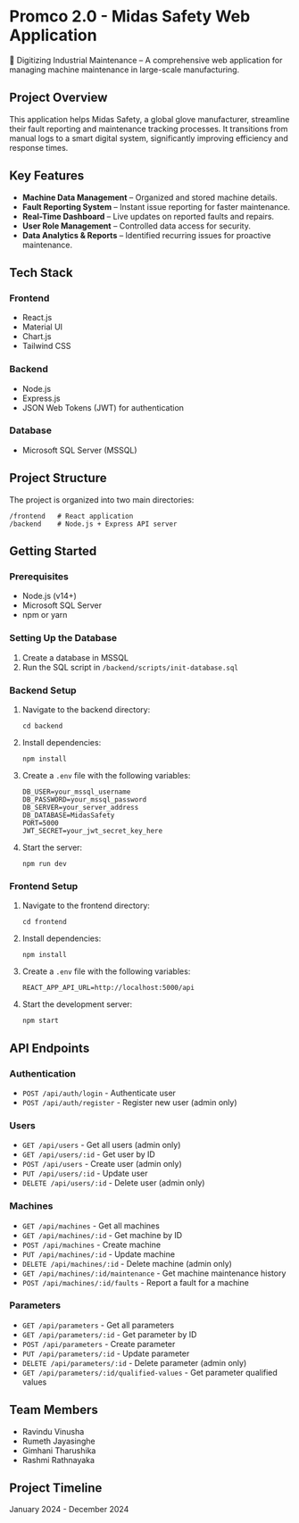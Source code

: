 # Promco 2.0 - Midas Safety Web Application

🚀 Digitizing Industrial Maintenance – A comprehensive web application for managing machine maintenance in large-scale manufacturing.

## Project Overview

This application helps Midas Safety, a global glove manufacturer, streamline their fault reporting and maintenance tracking processes. It transitions from manual logs to a smart digital system, significantly improving efficiency and response times.

## Key Features

- **Machine Data Management** – Organized and stored machine details.
- **Fault Reporting System** – Instant issue reporting for faster maintenance.
- **Real-Time Dashboard** – Live updates on reported faults and repairs.
- **User Role Management** – Controlled data access for security.
- **Data Analytics & Reports** – Identified recurring issues for proactive maintenance.

## Tech Stack

### Frontend
- React.js
- Material UI
- Chart.js
- Tailwind CSS

### Backend
- Node.js
- Express.js
- JSON Web Tokens (JWT) for authentication

### Database
- Microsoft SQL Server (MSSQL)

## Project Structure

The project is organized into two main directories:

```
/frontend   # React application
/backend    # Node.js + Express API server
```

## Getting Started

### Prerequisites

- Node.js (v14+)
- Microsoft SQL Server
- npm or yarn

### Setting Up the Database

1. Create a database in MSSQL
2. Run the SQL script in `/backend/scripts/init-database.sql`

### Backend Setup

1. Navigate to the backend directory:
   ```
   cd backend
   ```

2. Install dependencies:
   ```
   npm install
   ```

3. Create a `.env` file with the following variables:
   ```
   DB_USER=your_mssql_username
   DB_PASSWORD=your_mssql_password
   DB_SERVER=your_server_address
   DB_DATABASE=MidasSafety
   PORT=5000
   JWT_SECRET=your_jwt_secret_key_here
   ```

4. Start the server:
   ```
   npm run dev
   ```

### Frontend Setup

1. Navigate to the frontend directory:
   ```
   cd frontend
   ```

2. Install dependencies:
   ```
   npm install
   ```

3. Create a `.env` file with the following variables:
   ```
   REACT_APP_API_URL=http://localhost:5000/api
   ```

4. Start the development server:
   ```
   npm start
   ```

## API Endpoints

### Authentication
- `POST /api/auth/login` - Authenticate user
- `POST /api/auth/register` - Register new user (admin only)

### Users
- `GET /api/users` - Get all users (admin only)
- `GET /api/users/:id` - Get user by ID
- `POST /api/users` - Create user (admin only)
- `PUT /api/users/:id` - Update user
- `DELETE /api/users/:id` - Delete user (admin only)

### Machines
- `GET /api/machines` - Get all machines
- `GET /api/machines/:id` - Get machine by ID
- `POST /api/machines` - Create machine
- `PUT /api/machines/:id` - Update machine
- `DELETE /api/machines/:id` - Delete machine (admin only)
- `GET /api/machines/:id/maintenance` - Get machine maintenance history
- `POST /api/machines/:id/faults` - Report a fault for a machine

### Parameters
- `GET /api/parameters` - Get all parameters
- `GET /api/parameters/:id` - Get parameter by ID
- `POST /api/parameters` - Create parameter
- `PUT /api/parameters/:id` - Update parameter
- `DELETE /api/parameters/:id` - Delete parameter (admin only)
- `GET /api/parameters/:id/qualified-values` - Get parameter qualified values

## Team Members

- Ravindu Vinusha
- Rumeth Jayasinghe
- Gimhani Tharushika
- Rashmi Rathnayaka

## Project Timeline

January 2024 - December 2024
